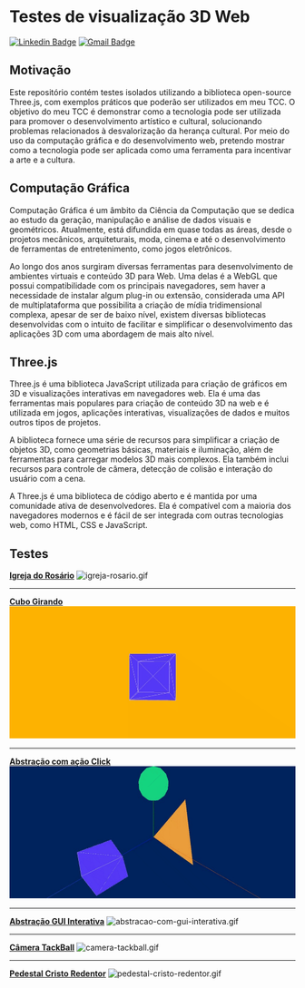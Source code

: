 # Testes de visualização 3D Web

[![Linkedin Badge](https://img.shields.io/badge/-Carlos%20Alexandre-002E74?style=flat-square&logo=Linkedin&logoColor=white&link=https://www.linkedin.com/in/carlosalexandredev/)](https://www.linkedin.com/in/carlosalexandredev/)
[![Gmail Badge](https://img.shields.io/badge/-carlosalexandredev.contato@gmail.com-002E74?style=flat-square&logo=Gmail&logoColor=white&link=mailto:carlosalexandredev.contato@gmail.com)](mailto:carlosalexandredev.contato@gmail.com)

## Motivação

Este repositório contém testes isolados utilizando a biblioteca open-source Three.js, com exemplos práticos que poderão ser utilizados em meu TCC. O objetivo do meu TCC é demonstrar como a tecnologia pode ser utilizada para promover o desenvolvimento artístico e cultural, solucionando problemas relacionados à desvalorização da herança cultural. Por meio do uso da computação gráfica e do desenvolvimento web, pretendo mostrar como a tecnologia pode ser aplicada como uma ferramenta para incentivar a arte e a cultura.


## Computação Gráfica
Computação Gráfica é um âmbito da Ciência da Computação que se dedica ao
estudo da geração, manipulação e análise de dados visuais e geométricos.
Atualmente, está difundida em quase todas as áreas, desde o projetos
mecânicos, arquiteturais, moda, cinema e até o desenvolvimento de ferramentas
de entretenimento, como jogos eletrônicos.

Ao longo dos anos surgiram diversas ferramentas para desenvolvimento de
ambientes virtuais e conteúdo 3D para Web. Uma delas é a WebGL que possui
compatibilidade com os principais navegadores, sem haver a necessidade de
instalar algum plug-in ou extensão, considerada uma API de multiplataforma que
possibilita a criação de mídia tridimensional complexa, apesar de ser de baixo
nível, existem diversas bibliotecas desenvolvidas com o intuito de facilitar e
simplificar o desenvolvimento das aplicações 3D com uma abordagem de mais
alto nível.

## Three.js
Three.js é uma biblioteca JavaScript utilizada para criação de gráficos em 3D e visualizações interativas em navegadores web. Ela é uma das ferramentas mais populares para criação de conteúdo 3D na web e é utilizada em jogos, aplicações interativas, visualizações de dados e muitos outros tipos de projetos.

A biblioteca fornece uma série de recursos para simplificar a criação de objetos 3D, como geometrias básicas, materiais e iluminação, além de ferramentas para carregar modelos 3D mais complexos. Ela também inclui recursos para controle de câmera, detecção de colisão e interação do usuário com a cena.

A Three.js é uma biblioteca de código aberto e é mantida por uma comunidade ativa de desenvolvedores. Ela é compatível com a maioria dos navegadores modernos e é fácil de ser integrada com outras tecnologias web, como HTML, CSS e JavaScript.

## Testes

**[Igreja do Rosário](https://carlosalexandredev.github.io/tcc-3d-testes/teste_01/index.html)**
![igreja-rosario.gif](assests-readme/igreja-rosario.gif)

___

**[Cubo Girando](https://carlosalexandredev.github.io/tcc-3d-testes/teste_02/index.html)**
![cubo-rotacionando.gif](assests-readme/cubo-rotacionando.gif)

___

**[Abstração com ação Click](https://carlosalexandredev.github.io/tcc-3d-testes/teste_03/index.html)**
![abstracao-com-click.gif](assests-readme/abstracao-com-click.gif)

___

**[Abstração GUI Interativa](https://carlosalexandredev.github.io/tcc-3d-testes/teste_04/index.html)**
![abstracao-com-gui-interativa.gif](assests-readme/abstracao-com-gui-interativa.gif)

___

**[Câmera TackBall](https://carlosalexandredev.github.io/tcc-3d-testes/teste_05/index.html)**
![camera-tackball.gif](assests-readme/camera-tackball.gif)

___

**[Pedestal Cristo Redentor](https://carlosalexandredev.github.io/tcc-3d-testes/teste_06/index.html)**
![pedestal-cristo-redentor.gif](assests-readme/pedestal-cristo-redentor.gif)

